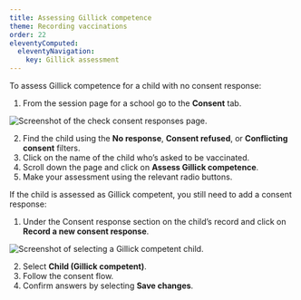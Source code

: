 ```yaml
---
title: Assessing Gillick competence
theme: Recording vaccinations
order: 22
eleventyComputed:
  eleventyNavigation:
    key: Gillick assessment
---
```


To assess Gillick competence for a child with no consent response:

1. From the session page for a school go to the **Consent** tab.

![Screenshot of the check consent responses page.](/assets/images/session-no-consent-response.png)

2. Find the child using the **No response**, **Consent refused**, or **Conflicting consent** filters.
3. Click on the name of the child who’s asked to be vaccinated.
4. Scroll down the page and click on **Assess Gillick competence**.
5. Make your assessment using the relevant radio buttons.

If the child is assessed as Gillick competent, you still need to add a consent response:

1. Under the Consent response section on the child’s record and click on **Record a new consent response**.

![Screenshot of selecting a Gillick competent child.](/assets/images/session-consent-gillick-competent.png)

2. Select **Child (Gillick competent)**.
3. Follow the consent flow.
4. Confirm answers by selecting **Save changes**.
